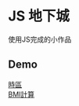 JS 地下城
=============

使用JS完成的小作品


Demo
------

[時區](https://ken7875.github.io/JS-challenge/timeZone/time.html)<br>
[BMI計算](https://ken7875.github.io/JS-challenge/BMI-calculator/bmi.html)
